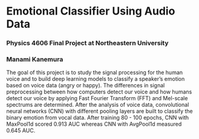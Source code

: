 # Emotional Classifier Using Audio Data
### Physics 4606 Final Project at Northeastern University <br>
### Manami Kanemura 

The goal of this project is to study the signal processing for the human voice and to build deep learning models to classify a speaker’s emotion based on voice data (angry or happy). The differences in signal preprocessing between how computers detect our voice and how humans detect our voice by applying Fast Fourier Transform (FFT) and Mel-scale spectrums are determined. After the analysis of voice data, convolutional neural networks (CNN) with different pooling layers are built to classify the binary emotion from vocal data. After training 80 - 100 epochs, CNN with MaxPool1d scored 0.913 AUC whereas CNN with AvgPool1d measured 0.645 AUC. 